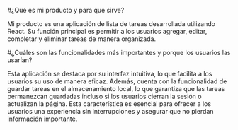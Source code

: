 #¿Qué es mi producto y para que sirve?

Mi producto es una aplicación de lista de tareas desarrollada utilizando React. Su función principal es permitir a los usuarios agregar, editar, completar y eliminar tareas de manera organizada.

#¿Cuáles son las funcionalidades más importantes y porque los usuarios las usarían?

Esta aplicación se destaca por su interfaz intuitiva, lo que facilita a los usuarios su uso de manera eficaz. Además, cuenta con la funcionalidad de guardar tareas en el almacenamiento local, lo que garantiza que las tareas permanezcan guardadas incluso si los usuarios cierran la sesión o actualizan la página. Esta característica es esencial para ofrecer a los usuarios una experiencia sin interrupciones y asegurar que no pierdan información importante.